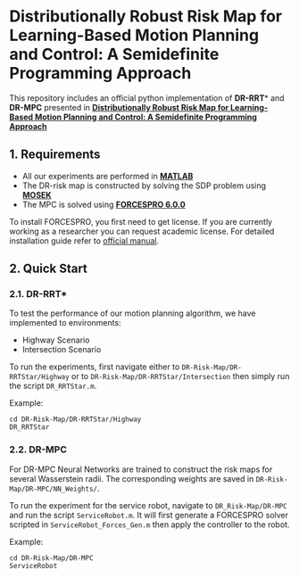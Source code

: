 Distributionally Robust Risk Map for Learning-Based Motion Planning and Control: A Semidefinite Programming Approach
====================================================

This repository includes an official python implementation of **DR-RRT*** and **DR-MPC** presented in **[Distributionally Robust Risk Map for Learning-Based Motion
Planning and Control: A Semidefinite Programming Approach](https://arxiv.org/pdf/2105.00657.pdf)**


## 1. Requirements
- All our experiments are performed in **[MATLAB](https://kr.mathworks.com/products/matlab.html)**
- The DR-risk map is constructed by solving the SDP problem using **[MOSEK](https://www.mosek.com)**
- The MPC is solved using **[FORCESPRO 6.0.0](https://forces.embotech.com/)**

To install FORCESPRO, you first need to get license. If you are currently working as a researcher you can request academic license. For detailed installation guide refer to [official manual](https://forces.embotech.com/Documentation/index.html).

## 2. Quick Start

### 2.1. DR-RRT*

To test the performance of our motion planning algorithm, we have implemented to environments:
- Highway Scenario
- Intersection Scenario

To run the experiments, first navigate either to `DR-Risk-Map/DR-RRTStar/Highway` or to `DR-Risk-Map/DR-RRTStar/Intersection` then simply run the script `DR_RRTStar.m`.

Example:
```
cd DR-Risk-Map/DR-RRTStar/Highway
DR_RRTStar
```

### 2.2. DR-MPC

For DR-MPC Neural Networks are trained to construct the risk maps for several Wasserstein radii. The corresponding weights are saved in `DR-Risk-Map/DR-MPC/NN_Weights/`.

To run the experiment for the service robot, navigate to `DR_Risk-Map/DR-MPC` and run the script `ServiceRobot.m`. It will first generate a FORCESPRO solver scripted in `ServiceRobot_Forces_Gen.m` then apply the controller to the robot.

Example:
```
cd DR-Risk-Map/DR-MPC
ServiceRobot
```


